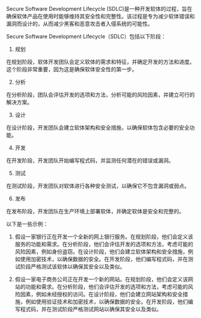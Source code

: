 

Secure Software Development Lifecycle (SDLC)是一种开发软体的过程，旨在确保软体产品在使用时能够维持其安全性和完整性。该过程是专为减少软体错误和漏洞而设计的，从而减少黑客和恶意攻击者入侵系统的可能性。

Secure Software Development Lifecycle（SDLC）包括以下阶段：

1. 规划

在规划阶段，软体开发团队会定义软体的需求和特征，并确定开发的方法和进度。这个阶段非常重要，因为这是确保软体安全性的第一步。

2. 分析

在分析阶段，团队会评估开发的选项和方法，分析可能的风险因素，并建立可行的解决方案。

3. 设计

在设计阶段，开发团队会建立软体架构和安全措施，以确保软体包含必要的安全功能。

4. 开发

在开发阶段，开发团队开始编写程式码，并监测任何潜在的错误或漏洞。

5. 测试

在测试阶段，开发团队对软体进行各种安全测试，以确保它不包含漏洞或弱点。

6. 发布

在发布阶段，开发团队在生产环境上部署软体，并确定软体是安全和完整的。

以下是一些示例：

1. 假设一家银行正在开发一个全新的网上银行服务。在规划阶段，他们会定义该服务的功能和需求。在分析阶段，他们会评估开发的选项和方法，考虑可能的风险因素，例如身份盗窃。在设计阶段，他们会建立软体架构和安全措施，例如使用加密技术，以确保数据的安全。在开发阶段，他们编写程式码，并在测试阶段严格测试该软体以确保其安全以及类似。

2. 假设一家电子商务公司正在开发一个新的网站。在规划阶段，他们会定义该网站的功能和需求。在分析阶段，他们会评估开发的选项和方法，考虑可能的风险因素，例如未经授权的访问。在设计阶段，他们会建立网站架构和安全措施，例如使用验证技术和加密技术，以确保数据的安全。在开发阶段，他们编写程式码，并在测试阶段严格测试网站以确保其安全以及类似。